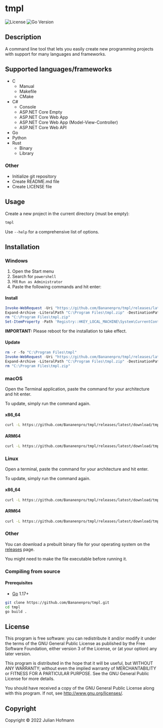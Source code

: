 # tmpl

![License](https://img.shields.io/github/license/Bananenpro/tmpl)
![Go Version](https://img.shields.io/github/go-mod/go-version/Bananenpro/tmpl)

## Description

A command line tool that lets you easily create new programming projects with support for many languages and frameworks.

## Supported languages/frameworks

- C
	- Manual
	- Makefile
	- CMake
- C#
	- Console
	- ASP.NET Core Empty
	- ASP.NET Core Web App
	- ASP.NET Core Web App (Model-View-Controller)
	- ASP.NET Core Web API
- Go
- Python
- Rust
	- Binary
	- Library

### Other

- Initialize git repository
- Create README.md file
- Create LICENSE file

## Usage

Create a new project in the current directory (must be empty):

```sh
tmpl
```

Use `--help` for a comprehensive list of options.

## Installation

### Windows

1. Open the Start menu
2. Search for `powershell`
3. Hit `Run as Administrator`
4. Paste the following commands and hit enter:

#### Install

```powershell
Invoke-WebRequest -Uri "https://github.com/Bananenpro/tmpl/releases/latest/download/tmpl-windows-amd64.zip" -OutFile "C:\Program Files\tmpl.zip"
Expand-Archive -LiteralPath "C:\Program Files\tmpl.zip" -DestinationPath "C:\Program Files\tmpl"
rm "C:\Program Files\tmpl.zip"
Set-ItemProperty -Path 'Registry::HKEY_LOCAL_MACHINE\System\CurrentControlSet\Control\Session Manager\Environment' -Name PATH -Value "$((Get-ItemProperty -Path 'Registry::HKEY_LOCAL_MACHINE\System\CurrentControlSet\Control\Session Manager\Environment' -Name PATH).path);C:\Program Files\tmpl"
```

**IMPORTANT:** Please reboot for the installation to take effect.

#### Update

```powershell
rm -r -fo "C:\Program Files\tmpl"
Invoke-WebRequest -Uri "https://github.com/Bananenpro/tmpl/releases/latest/download/tmpl-windows-amd64.zip" -OutFile "C:\Program Files\tmpl.zip"
Expand-Archive -LiteralPath "C:\Program Files\tmpl.zip" -DestinationPath "C:\Program Files\tmpl"
rm "C:\Program Files\tmpl.zip"
```

### macOS

Open the Terminal application, paste the command for your architecture and hit enter.

To update, simply run the command again.

#### x86_64

```sh
curl -L https://github.com/Bananenpro/tmpl/releases/latest/download/tmpl-darwin-amd64.tar.gz | tar -xz tmpl && sudo mv tmpl /usr/local/bin
```

#### ARM64

```sh
curl -L https://github.com/Bananenpro/tmpl/releases/latest/download/tmpl-darwin-arm64.tar.gz | tar -xz tmpl && sudo mv tmpl /usr/local/bin
```

### Linux

Open a terminal, paste the command for your architecture and hit enter.

To update, simply run the command again.

#### x86_64

```sh
curl -L https://github.com/Bananenpro/tmpl/releases/latest/download/tmpl-linux-amd64.tar.gz | tar -xz tmpl && sudo mv tmpl /usr/local/bin
```

#### ARM64

```sh
curl -L https://github.com/Bananenpro/tmpl/releases/latest/download/tmpl-linux-arm64.tar.gz | tar -xz tmpl && sudo mv tmpl /usr/local/bin
```

### Other

You can download a prebuilt binary file for your operating system on the [releases](https://github.com/Bananenpro/tmpl/releases) page.

You might need to make the file executable before running it.

### Compiling from source

#### Prerequisites

- [Go](https://go.dev/) 1.17+

```sh
git clone https://github.com/Bananenpro/tmpl.git
cd tmpl
go build .
```

## License

This program is free software: you can redistribute it and/or modify
it under the terms of the GNU General Public License as published by
the Free Software Foundation, either version 3 of the License, or
(at your option) any later version.

This program is distributed in the hope that it will be useful,
but WITHOUT ANY WARRANTY; without even the implied warranty of
MERCHANTABILITY or FITNESS FOR A PARTICULAR PURPOSE.  See the
GNU General Public License for more details.

You should have received a copy of the GNU General Public License
along with this program.  If not, see <http://www.gnu.org/licenses/>.

## Copyright

Copyright © 2022 Julian Hofmann
